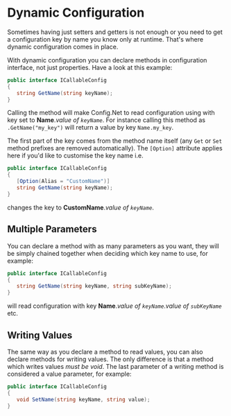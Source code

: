 # Dynamic Configuration

Sometimes having just setters and getters is not enough or you need to get a configuration key by name you know only at runtime. That's where dynamic configuration comes in place.

With dynamic configuration you can declare methods in configuration interface, not just properties. Have a look at this example:

```csharp
public interface ICallableConfig
{
   string GetName(string keyName);
}
```

Calling the method will make Config.Net to read configuration using with key set to **Name**.*value of `keyName`*. For instance calling this method as `.GetName("my_key")` will return a value by key `Name.my_key`.

The first part of the key comes from the method name itself (any `Get` or `Set` method prefixes are removed automatically). The `[Option]` attribute applies here if you'd like to customise the key name i.e.

```csharp
public interface ICallableConfig
{
   [Option(Alias = "CustomName")]
   string GetName(string keyName);
}
```

changes the key to **CustomName**.*value of `keyName`*.

## Multiple Parameters

You can declare a method with as many parameters as you want, they will be simply chained together when deciding which key name to use, for example:


```csharp
public interface ICallableConfig
{
   string GetName(string keyName, string subKeyName);
}
```

will read configuration with key **Name**.*value of `keyName`*.*value of `subKeyName`* etc.

## Writing Values

The same way as you declare a method to read values, you can also declare methods for writing values. The only difference is that a method which writes values *must be void*. The last parameter of a writing method is considered a value parameter, for example:

```csharp
public interface ICallableConfig
{
   void SetName(string keyName, string value);
}
```